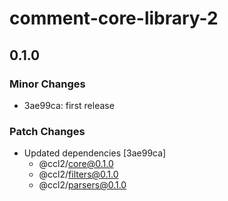 # comment-core-library-2

## 0.1.0

### Minor Changes

-   3ae99ca: first release

### Patch Changes

-   Updated dependencies [3ae99ca]
    -   @ccl2/core@0.1.0
    -   @ccl2/filters@0.1.0
    -   @ccl2/parsers@0.1.0
